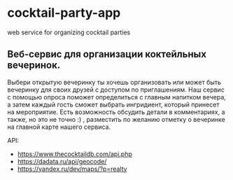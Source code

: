 # cocktail-party-app
web service for organizing cocktail parties
## Веб-сервис для организации коктейльных вечеринок.
Выбери открытую вечеринку ты хочешь организовать или может быть вечеринку для своих друзей с доступом по приглашениям.
Наш сервис с помощью опроса поможет определиться с главным напитком вечера, а затем каждый гость сможет выбрать ингридиент, который принесет на мероприятие. Есть возможность обсудить детали в комментариях, а также, но это не точно :) , разместить по желанию отметку о вечеринке на главной карте нашего сервиса.


API:
- https://www.thecocktaildb.com/api.php
- https://dadata.ru/api/geocode/
- https://yandex.ru/dev/maps/?p=realty
